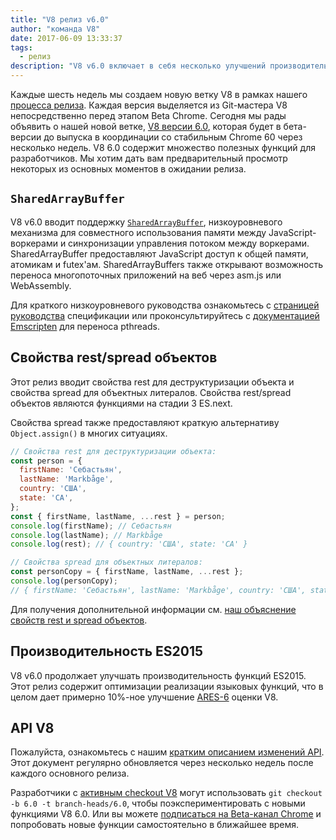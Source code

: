```yaml
---
title: "V8 релиз v6.0"
author: "команда V8"
date: 2017-06-09 13:33:37
tags:
  - релиз
description: "V8 v6.0 включает в себя несколько улучшений производительности и вводит поддержку `SharedArrayBuffer` и свойств rest/spread объектов."
---
```

Каждые шесть недель мы создаем новую ветку V8 в рамках нашего [процесса релиза](/docs/release-process). Каждая версия выделяется из Git-мастера V8 непосредственно перед этапом Beta Chrome. Сегодня мы рады объявить о нашей новой ветке, [V8 версии 6.0](https://chromium.googlesource.com/v8/v8.git/+log/branch-heads/6.0), которая будет в бета-версии до выпуска в координации со стабильным Chrome 60 через несколько недель. V8 6.0 содержит множество полезных функций для разработчиков. Мы хотим дать вам предварительный просмотр некоторых из основных моментов в ожидании релиза.

<!--truncate-->
## `SharedArrayBuffer`

V8 v6.0 вводит поддержку [`SharedArrayBuffer`](https://developer.mozilla.org/en-US/docs/Web/JavaScript/Reference/Global_Objects/SharedArrayBuffer), низкоуровневого механизма для совместного использования памяти между JavaScript-воркерами и синхронизации управления потоком между воркерами. SharedArrayBuffer предоставляют JavaScript доступ к общей памяти, атомикам и futex'ам. SharedArrayBuffers также открывают возможность переноса многопоточных приложений на веб через asm.js или WebAssembly.

Для краткого низкоуровневого руководства ознакомьтесь с [страницей руководства](https://github.com/tc39/ecmascript_sharedmem/blob/master/TUTORIAL.md) спецификации или проконсультируйтесь с [документацией Emscripten](https://kripken.github.io/emscripten-site/docs/porting/pthreads.html) для переноса pthreads.

## Свойства rest/spread объектов

Этот релиз вводит свойства rest для деструктуризации объекта и свойства spread для объектных литералов. Свойства rest/spread объектов являются функциями на стадии 3 ES.next.

Свойства spread также предоставляют краткую альтернативу `Object.assign()` в многих ситуациях.

```js
// Свойства rest для деструктуризации объекта:
const person = {
  firstName: 'Себастьян',
  lastName: 'Markbåge',
  country: 'США',
  state: 'CA',
};
const { firstName, lastName, ...rest } = person;
console.log(firstName); // Себастьян
console.log(lastName); // Markbåge
console.log(rest); // { country: 'США', state: 'CA' }

// Свойства spread для объектных литералов:
const personCopy = { firstName, lastName, ...rest };
console.log(personCopy);
// { firstName: 'Себастьян', lastName: 'Markbåge', country: 'США', state: 'CA' }
```

Для получения дополнительной информации см. [наш объяснение свойств rest и spread объектов](/features/object-rest-spread).

## Производительность ES2015

V8 v6.0 продолжает улучшать производительность функций ES2015. Этот релиз содержит оптимизации реализации языковых функций, что в целом дает примерно 10%-ное улучшение [ARES-6](http://browserbench.org/ARES-6/) оценки V8.

## API V8

Пожалуйста, ознакомьтесь с нашим [кратким описанием изменений API](https://docs.google.com/document/d/1g8JFi8T_oAE_7uAri7Njtig7fKaPDfotU6huOa1alds/edit). Этот документ регулярно обновляется через несколько недель после каждого основного релиза.

Разработчики с [активным checkout V8](/docs/source-code#using-git) могут использовать `git checkout -b 6.0 -t branch-heads/6.0`, чтобы поэкспериментировать с новыми функциями V8 6.0. Или вы можете [подписаться на Beta-канал Chrome](https://www.google.com/chrome/browser/beta.html) и попробовать новые функции самостоятельно в ближайшее время.
